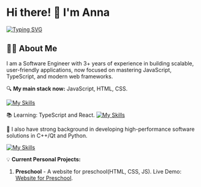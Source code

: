   
# Hi there! 👋 I'm Anna
[![Typing SVG](https://readme-typing-svg.demolab.com?font=Fira+Code&pause=1000&width=435&lines=Software+Engineer+%2F+Frontend+Developer)](https://git.io/typing-svg)

## 👩‍💻 About Me

I am a Software Engineer with 3+ years of experience in building scalable, user-friendly applications, now focused on mastering JavaScript, TypeScript, and modern web frameworks.

🔍 **My main stack now:** JavaScript, HTML, CSS.

[![My Skills](https://skillicons.dev/icons?i=js,html,css,npm,webpack,firebase,figma,git,github,gitlab)](https://skillicons.dev)

📚 Learning: TypeScript and React.
[![My Skills](https://skillicons.dev/icons?i=ts,react,redux)](https://skillicons.dev)

🌱 I also have strong background in developing high-performance software solutions in C++/Qt and Python. 

[![My Skills](https://skillicons.dev/icons?i=py,selenium,cpp,c,cmake,qt)](https://skillicons.dev)

💡 **Current Personal Projects:**

1. **Preschool** - A website for preschool(HTML, CSS, JS). Live Demo: [Website for Preschool](https://anna9991.github.io/Preschool/).
